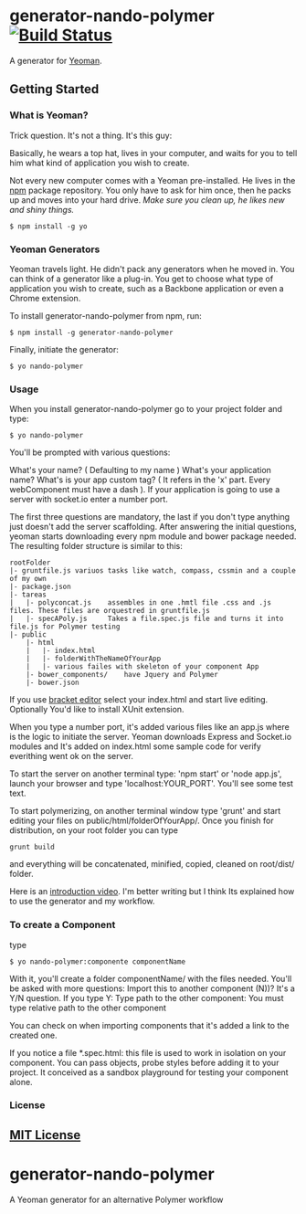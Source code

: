 # generator-nando-polymer [![Build Status](https://secure.travis-ci.org/someuser/generator-nando-polymer.png?branch=master)](https://travis-ci.org/someuser/generator-nando-polymer)

A generator for [Yeoman](http://yeoman.io).

## Getting Started

### What is Yeoman?

Trick question. It's not a thing. It's this guy:

Basically, he wears a top hat, lives in your computer, and waits for you to tell him what kind of application you wish to create.

Not every new computer comes with a Yeoman pre-installed. He lives in the [npm](https://npmjs.org) package repository. You only have to ask for him once, then he packs up and moves into your hard drive. *Make sure you clean up, he likes new and shiny things.*

```
$ npm install -g yo
```

### Yeoman Generators

Yeoman travels light. He didn't pack any generators when he moved in. You can think of a generator like a plug-in. You get to choose what type of application you wish to create, such as a Backbone application or even a Chrome extension.

To install generator-nando-polymer from npm, run:

```
$ npm install -g generator-nando-polymer
```

Finally, initiate the generator:

```
$ yo nando-polymer
```

### Usage

When you install generator-nando-polymer go to your project folder and type: 

```
$ yo nando-polymer
```

You'll be prompted with various questions:

What's your name?	( Defaulting to my name )
What's your application name?
What's is your app custom tag? 	( It refers in <x-component> the 'x' part. Every webComponent must have a dash ).
If your application is going to use a server with socket.io enter a number port.

The first three questions are mandatory, the last if you don't type anything just doesn't add the server scaffolding.
After answering the initial questions, yeoman starts downloading every npm module and bower package needed. The resulting folder structure is similar to this:

	rootFolder
	|- gruntfile.js variuos tasks like watch, compass, cssmin and a couple of my own
	|- package.json 
	|- tareas
	|   |- polyconcat.js    assembles in one .hmtl file .css and .js files. These files are orquestred in gruntfile.js
	|   |- specAPoly.js     Takes a file.spec.js file and turns it into file.js for Polymer testing
	|- public
	    |- html
	    |   |- index.html
	    |   |- folderWithTheNameOfYourApp
	    |   |- various failes with skeleton of your component App
	    |- bower_components/	have Jquery and Polymer
	    |- bower.json

If you use [bracket editor](http:brackets.io) select your index.html and start live editing. Optionally You'd like to install XUnit extension.

When you type a number port, it's added various files like an app.js where is the logic to initiate the server. Yeoman downloads Express and Socket.io modules and It's added on index.html some sample code for verify everithing went ok on the server.

To start the server on another terminal type: 'npm start' or 'node app.js', launch your browser and type 'localhost:YOUR_PORT'. You'll see some test text.

To start polymerizing, on another terminal window type 'grunt' and start editing your files on public/html/folderOfYourApp/. Once you finish for distribution, on your root folder you can type

	grunt build
    
and everything will be concatenated, minified, copied, cleaned on root/dist/ folder.

Here is an [introduction video](https://www.youtube.com/watch?v=KIhIpqE_hZA). I'm better writing but I think Its explained how to use the generator and my workflow.

### To create a Component

type 

```
$ yo nando-polymer:componente componentName
```

With it, you'll create a folder componentName/ with the files needed. You'll be asked with more questions:
Import this to another component (N))?	It's a Y/N question. If you type Y:
Type path to the other component:		You must type relative path to the other component

You can check on when importing components that it's added a link to the created one.

If you notice a file *.spec.html: this file is used to work in isolation on your component. You can pass objects, probe styles before adding it to your project. It conceived as a sandbox playground for testing your component alone.

### License

[MIT License](http://en.wikipedia.org/wiki/MIT_License)
-------------------------------------------------------
generator-nando-polymer
=======================

A Yeoman generator for an alternative Polymer workflow
